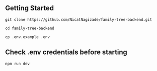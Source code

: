 ## Getting Started

```git clone https://github.com/NicatNagizade/family-tree-backend.git```

```cd family-tree-backend```

```cp .env.example .env```

## Check .env credentials before starting

```npm run dev```